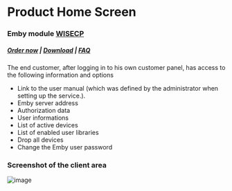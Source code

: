 # Product Home Screen

### Emby module **[WISECP](https://puqcloud.com/link.php?id=78)** 

##### [Order now](https://puqcloud.com/index.php?rp=/store/wisecp-module-emby) | [Download](https://download.puqcloud.com/WISECP/Product/PUQ_WISECP-Emby/) | [FAQ](https://faq.puqcloud.com/)

The end customer, after logging in to his own customer panel, has access to the following information and options

- Link to the user manual (which was defined by the administrator when setting up the service.).
- Emby server address
- Authorization data
- User informations
- List of active devices
- List of enabled user libraries
- Drop all devices
- Change the Emby user password


### Screenshot of the client area

![image](https://github.com/PUQ-sp-z-o-o/WISECP-Module-Emby/assets/81689153/de20d72c-2339-49d4-99f7-5e59e79a0458)
